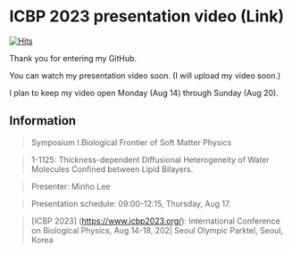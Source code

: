 # ICBP 2023 presentation video (Link)

[![Hits](https://hits.seeyoufarm.com/api/count/incr/badge.svg?url=https%3A%2F%2Fgithub.com%2Fthereexist%2FICBP-2023%2Ftree%2Fmain&count_bg=%2379C83D&title_bg=%23555555&icon=&icon_color=%23E7E7E7&title=hits&edge_flat=false)](https://hits.seeyoufarm.com)

Thank you for entering my GitHub.

You can watch my presentation video soon. (I will upload my video soon.)

I plan to keep my video open Monday (Aug 14) through Sunday (Aug 20).


## Information

> Symposium I.Biological Frontier of Soft Matter Physics

> 1-1125: Thickness-dependent Diffusional Heterogeneity of Water Molecules Confined between Lipid Bilayers.

> Presenter: Minho Lee

> Presentation schedule: 09:00-12:15, Thursday, Aug 17.

> [ICBP 2023] (https://www.icbp2023.org/): International Conference on Biological Physics, Aug 14-18, 202| Seoul Olympic Parktel, Seoul, Korea

